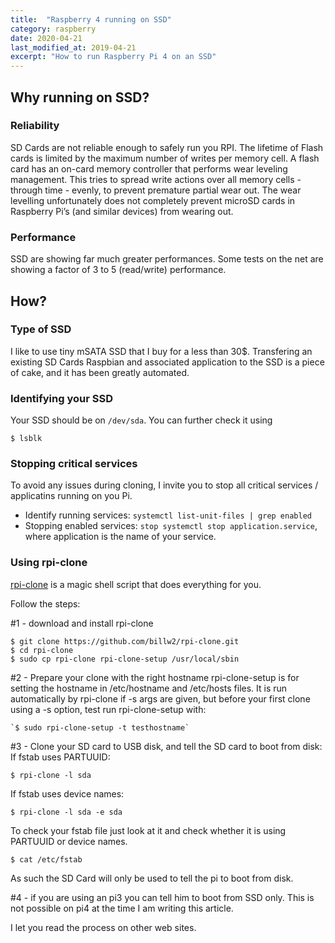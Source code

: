 ```yaml
---
title:  "Raspberry 4 running on SSD"
category: raspberry
date: 2020-04-21
last_modified_at: 2019-04-21
excerpt: "How to run Raspberry Pi 4 on an SSD"
---
```


## Why running on SSD?

### Reliability
SD Cards are not reliable enough to safely run you RPI. The lifetime of Flash cards is limited by the maximum number of writes per memory cell. A flash card has an on-card memory controller that performs wear leveling management. This tries to spread write actions over all memory cells - through time - evenly, to prevent premature partial wear out. The wear levelling unfortunately does not completely prevent microSD cards in Raspberry Pi’s (and similar devices) from wearing out.

### Performance
SSD are showing far much greater performances. Some tests on the net are showing a factor of 3 to 5  (read/write) performance.

## How?

### Type of SSD

I like to use tiny mSATA SSD that I buy for a less than 30$.
Transfering an existing SD Cards Raspbian and associated application to the SSD is a piece of cake, and it has been greatly automated.

### Identifying your SSD

Your SSD should be on `/dev/sda`. 
You can further check it using 

    $ lsblk

### Stopping critical services

To avoid any issues during cloning, I invite you to stop all critical services / applicatins running on you Pi.
* Identify running services: `systemctl list-unit-files | grep enabled`
* Stopping enabled services: `stop systemctl stop application.service`, where application is the name of your service.

### Using rpi-clone

[rpi-clone][rpi-clone] is a magic shell script that does everything for you.

Follow the steps:

#1 - download and install rpi-clone

    $ git clone https://github.com/billw2/rpi-clone.git 
	$ cd rpi-clone
	$ sudo cp rpi-clone rpi-clone-setup /usr/local/sbin

#2 - Prepare your clone with the right hostname
rpi-clone-setup is for setting the hostname in /etc/hostname and /etc/hosts files. It is run automatically by rpi-clone if -s args are given, but before your first clone using a -s option, test run rpi-clone-setup with:

    `$ sudo rpi-clone-setup -t testhostname`

#3 - Clone your SD card to USB disk, and tell the SD card to boot from disk:
If fstab uses PARTUUID:

	$ rpi-clone -l sda

If fstab uses device names:

	$ rpi-clone -l sda -e sda

To check your fstab file just look at it and check whether it is using PARTUUID or device names.

    $ cat /etc/fstab

As such the SD Card will only be used to tell the pi to boot from disk.

#4 - if you are using an pi3 you can tell him to boot from SSD only. This is not possible on pi4 at the time I am writing this article.

I let you read the process on other web sites.

[microSD]: https://hackernoon.com/raspberry-pi-4b-msata-ssd-vs-microsd-dg3j33ju
[rpi-clone]: https://github.com/billw2/rpi-clone
